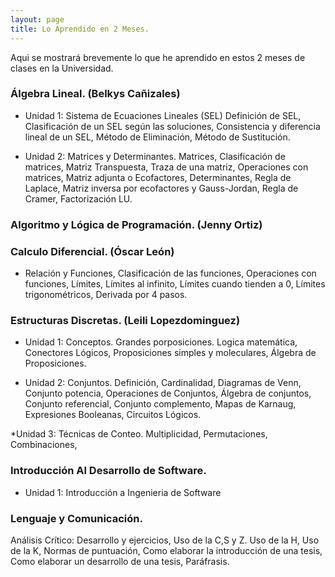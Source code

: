 ```yaml
---
layout: page
title: Lo Aprendido en 2 Meses.
---
```


<p class="message">
 Aqui se mostrará brevemente lo que he aprendido en estos 2 meses de clases en la Universidad.
</p>

### Álgebra Lineal. (Belkys Cañizales)

* Unidad 1: Sistema de Ecuaciones Lineales (SEL) 
 Definición de SEL, Clasificación de un SEL según las soluciones, Consistencia y diferencia lineal de un SEL, Método de Eliminación, Método de Sustitución.
 
* Unidad 2: Matrices y Determinantes.
 Matrices, Clasificación de matrices, Matriz Transpuesta, Traza de una matriz, Operaciones con matrices, Matriz adjunta o Ecofactores, Determinantes, Regla de Laplace, Matriz inversa por ecofactores y Gauss-Jordan, Regla de Cramer, Factorización LU.
 
### Algoritmo y Lógica de Programación. (Jenny Ortiz)

### Calculo Diferencial. (Óscar León)

* Relación y Funciones, Clasificación de las funciones, Operaciones con funciones, Límites, Límites al infinito, Límites cuando tienden a 0, Límites trigonométricos, Derivada por 4 pasos.

### Estructuras Discretas. (Leili Lopezdominguez)

* Unidad 1: Conceptos.
Grandes porposiciones. Logica matemática, Conectores Lógicos, Proposiciones simples y moleculares, Álgebra de Proposiciones.

* Unidad 2: Conjuntos.
Definición, Cardinalidad, Diagramas de Venn, Conjunto potencia, Operaciones de Conjuntos, Álgebra de conjuntos, Conjunto referencial, Conjunto complemento, Mapas de Karnaug, Expresiones Booleanas, Circuitos Lógicos.

*Unidad 3: Técnicas de Conteo.
Multiplicidad, Permutaciones, Combinaciones, 

### Introducción Al Desarrollo de Software.

* Unidad 1: Introducción a Ingenieria de Software

### Lenguaje y Comunicación.

Análisis Crítico: Desarrollo y ejercicios, Uso de la C,S y Z. Uso de la H, Uso de la K, Normas de puntuación, Como elaborar la introducción de una tesis, Como elaborar un desarrollo de una tesis, Paráfrasis.
